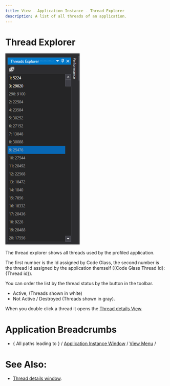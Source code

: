 ```yaml
---
title: View - Application Instance - Thread Explorer
description: A list of all threads of an application.
---
```

# Thread Explorer
![assets/img/ApplicationInstanceWindow/AppInstanceThreadExplorer.png](../../../assets/img/ApplicationInstanceWindow/AppInstanceThreadExplorer.png)

The thread explorer shows all threads used by the profiled application.

The first number is the Id assigned by Code Glass, the second number is the thread Id assigned by the application themself ({Code Glass Thread Id}:{Thread id}).


You can order the list by the thread status by the button in the toolbar.
- Active, (Threads shown in white)
- Not Active / Destroyed (Threads shown in gray).


When you double click a thread it opens the [Thread details View](ThreadDetailsView.md).



# Application Breadcrumbs
- { All paths leading to } /  [Application Instance Window](../ApplicationInstanceDockWindow.md) / [View Menu](../ApplicationInstanceDockWindow/MenuBar.md#view-menu) / 

# See Also:
- [Thread details window](ThreadDetailsView.md).
